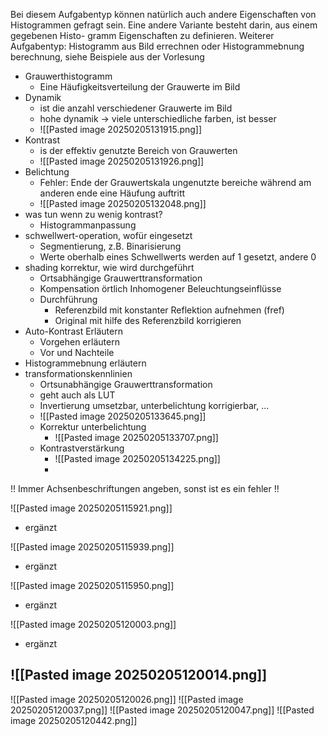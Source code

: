 Bei diesem Aufgabentyp können natürlich auch andere Eigenschaften von Histogrammen gefragt sein. Eine andere Variante besteht darin, aus einem gegebenen Histo- gramm Eigenschaften zu definieren. Weiterer Aufgabentyp: Histogramm aus Bild errechnen oder Histogrammebnung berechnung, siehe Beispiele aus der Vorlesung

- Grauwerthistogramm
	- Eine Häufigkeitsverteilung der Grauwerte im Bild
- Dynamik 
	- ist die anzahl verschiedener Grauwerte im Bild
	- hohe dynamik -> viele unterschiedliche farben, ist besser
	- ![[Pasted image 20250205131915.png]]
- Kontrast
	- is der effektiv genutzte Bereich von Grauwerten
	- ![[Pasted image 20250205131926.png]]
- Belichtung
	- Fehler: Ende der Grauwertskala ungenutzte bereiche während am anderen ende eine Häufung auftritt
	- ![[Pasted image 20250205132048.png]]
- was tun wenn zu wenig kontrast?
	- Histogrammanpassung
- schwellwert-operation, wofür eingesetzt
	- Segmentierung, z.B. Binarisierung
	- Werte oberhalb eines Schwellwerts werden auf 1 gesetzt, andere 0
- shading korrektur, wie wird durchgeführt
	- Ortsabhängige Grauwerttransformation
	- Kompensation örtlich Inhomogener Beleuchtungseinflüsse
	- Durchführung
		- Referenzbild mit konstanter Reflektion aufnehmen (fref)
		- Original mit hilfe des Referenzbild korrigieren
- Auto-Kontrast Erläutern
	- Vorgehen erläutern
	- Vor und Nachteile
- Histogrammebnung erläutern
- transformationskennlinien
	- Ortsunabhängige Grauwerttransformation
	- geht auch als LUT
	- Invertierung umsetzbar, unterbelichtung korrigierbar, ...
	- ![[Pasted image 20250205133645.png]]
	- Korrektur unterbelichtung
		- ![[Pasted image 20250205133707.png]]
	- Kontrastverstärkung
		- ![[Pasted image 20250205134225.png]]
		- 


!! Immer Achsenbeschriftungen angeben, sonst ist es ein fehler !!

![[Pasted image 20250205115921.png]]
- ergänzt

![[Pasted image 20250205115939.png]]
- ergänzt

![[Pasted image 20250205115950.png]]
- ergänzt

![[Pasted image 20250205120003.png]]
- ergänzt

![[Pasted image 20250205120014.png]]
- 

![[Pasted image 20250205120026.png]]
![[Pasted image 20250205120037.png]]
![[Pasted image 20250205120047.png]]
![[Pasted image 20250205120442.png]]
